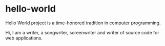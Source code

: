 # hello-world
Hello World project is a time-honored tradition in computer programming.

Hi, I am a writer, a songwriter, screenwriter and writer of source code for web applications.
